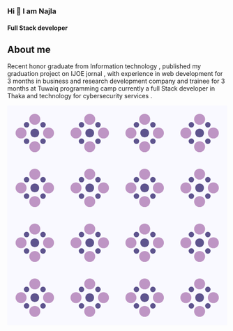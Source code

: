 ### Hi  👋 I am Najla 
#### Full Stack developer 
## About me
Recent honor graduate from Information technology , published my graduation project on IJOE jornal , with experience in web development for 3 months in business and research development company and trainee for 3 months at Tuwaiq programming camp currently a full Stack developer in Thaka and technology for cybersecurity services .
<!--
**NajlaHamdan/NajlaHamdan** is a ✨ _special_ ✨ repository because its `README.md` (this file) appears on your GitHub profile.


Here are some ideas to get you started:

- 🔭 I’m currently working on ...
- 🌱 I’m currently learning ...
- 👯 I’m looking to collaborate on ...
- 🤔 I’m looking for help with ...
- 💬 Ask me about ...
- 📫 How to reach me: ...
- 😄 Pronouns: ...
- ⚡ Fun fact: ...
-->
<?xml version="1.0" encoding="UTF-8"?>
<!DOCTYPE svg PUBLIC "-//W3C//DTD SVG 1.1//EN" "http://www.w3.org/Graphics/SVG/1.1/DTD/svg11.dtd">
<svg class="w-full h-full" viewBox="0 0 400 400"><defs><pattern id="bg_pattern" width="100" height="100" patternUnits="userSpaceOnUse"><circle cx="25" cy="50" r="10" fill="#be95c4"></circle> <circle cx="75" cy="50" r="10" fill="#be95c4"></circle> <circle cx="50" cy="25" r="10" fill="#be95c4"></circle> <circle cx="50" cy="75" r="10" fill="#be95c4"></circle> <circle cx="65" cy="65" r="5" fill="#5e548e"></circle> <circle cx="35" cy="65" r="5" fill="#5e548e"></circle> <circle cx="65" cy="35" r="5" fill="#5e548e"></circle> <circle cx="35" cy="35" r="5" fill="#5e548e"></circle> <circle cx="50" cy="50" r="8" fill="#5e548e"></circle></pattern></defs><rect x="0" y="0" width="100%" height="100%" fill="#f9f9ff"></rect><rect x="0" y="0" width="100%" height="100%" fill="url(#bg_pattern)"></rect></svg>
